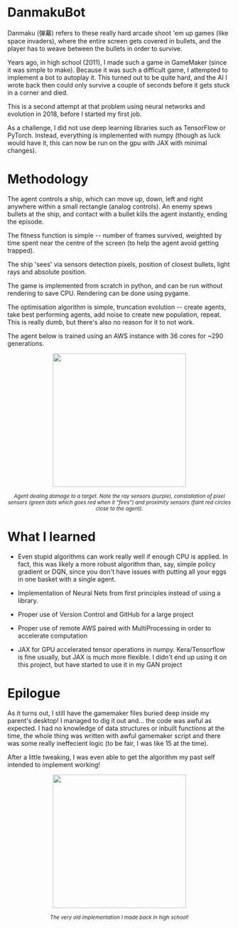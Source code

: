 # DanmakuBot

Danmaku (弹幕) refers to these really hard arcade shoot 'em up games (like space invaders), where the entire screen gets covered in bullets, and the player has to weave between the bullets in order to survive.

Years ago, in high school (2011), I made such a game in GameMaker (since it was simple to make). Because it was such a difficult game, I attempted to implement a bot to autoplay it. This turned out to be quite hard, and the AI I wrote back then could only survive a couple of seconds before it gets stuck in a corner and died.

This is a second attempt at that problem using neural networks and evolution in 2018, before I started my first job.

As a challenge, I did not use deep learning libraries such as TensorFlow or PyTorch. Instead, everything is implemented with numpy (though as luck would have it, this can now be run on the gpu with JAX with minimal changes).


# Methodology

The agent controls a ship, which can move up, down, left and right anywhere within a small rectangle (analog controls).  An enemy spews bullets at the ship, and contact with a bullet kills the agent instantly, ending the episode.

The fitness function is simple -- number of frames survived, weighted by time spent near the centre of the screen (to help the agent avoid getting trapped).

The ship 'sees' via sensors detection pixels, position of closest bullets, light rays and absolute position.

The game is implemented from scratch in python, and can be run without rendering to save CPU. Rendering can be done using pygame.

The optimisation algorithm is simple, truncation evolution -- create agents, take best performing agents, add noise to create new population, repeat. This is really dumb, but there's also no reason for it to not work.

The agent below is trained using an AWS instance with 36 cores for ~290 generations.

<p align="center">
  <img width="300" height="300" src="danmaku_290_with_enemy.gif">
</p>
<p align="center"><i> <sub>Agent dealing damage to a target. Note the ray sensors (purple), constallation of pixel sensors (green dots which goes red when it "fires") and proximity sensors (faint red circles close to the agent).</sub></i></p>


# What I learned

* Even stupid algorithms can work really well if enough CPU is applied. In fact, this was likely a more robust algorithm than, say, simple policy gradient or DQN, since you don't have issues with putting all your eggs in one basket with a single agent.

* Implementation of Neural Nets from first principles instead of using a library.

* Proper use of Version Control and GitHub for a large project

* Proper use of remote AWS paired with MultiProcessing in order to accelerate computation

* JAX for GPU accelerated tensor operations in numpy. Kera/Tensorflow is fine usually, but JAX is much more flexible. I didn't end up using it on this project, but have started to use it in my GAN project

# Epilogue

As it turns out, I still have the gamemaker files buried deep inside my parent's desktop! I managed to dig it out and... the code was awful as expected. I had no knowledge of data structures or inbuilt functions at the time, the whole thing was written with awful gamemaker script and there was some really ineffecient logic (to be fair, I was like 15 at the time). 

After a little tweaking, I was even able to get the algorithm my past self intended to implement working!


<p align="center">
  <img width="300" height="300" src="danmaku_old.gif">
</p>


<p align="center"><i> <sub>The very old implementation I made back in high school!</sub></i></p>



